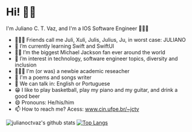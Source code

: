 
# Hi! 👋🏾

I'm Juliano C. T. Vaz, and I'm a IOS Software Engineer 👨🏾‍💻
- 🤷🏾‍♂️  Friends call me Juli, Xuli, Julis, Julius, Ju, in worst case: JULIANO
- 🚀  I’m currently learning Swift and SwiftUI
- 🕺🏾  I’m the biggest Michael Jackson fan ever around the world
- 💬  I’m interest in technology, software engineer topics, diversity and inclusion
- 👨🏾‍🔬  I'm (or was) a newbie academic reseacher
- 💜  I'm a poems and songs writer
- 📣  We can talk in: English or Portuguese
- 😁  I like to play basketball, play my piano and my guitar, and drink a good beer 
- 😄  Pronouns: He/his/him
- 📫  How to reach me? Acess: www.cin.ufpe.br/~jctv 



<!--
### Hi there 👋
**julianoctvaz/julianoctvaz** is a ✨ _special_ ✨ repository because its `README.md` (this file) appears on your GitHub profile.

Here are some ideas to get you started:

- 🔭 I’m currently working on ...
- 🌱 I’m currently learning ...
- 👯 I’m looking to collaborate on ...
- 🤔 I’m looking for help with ...
- 💬 Ask me about ...


-->


![julianoctvaz's github stats](https://github-readme-stats.vercel.app/api?username=julianoctvaz&theme=dracula&show_icons=true&count_private=true)  [![Top Langs](https://github-readme-stats.vercel.app/api/top-langs/?username=julianoctvaz&layout=compact&theme=dracula&langs_count=6)](https://github.com/anuraghazra/github-readme-stats) 
